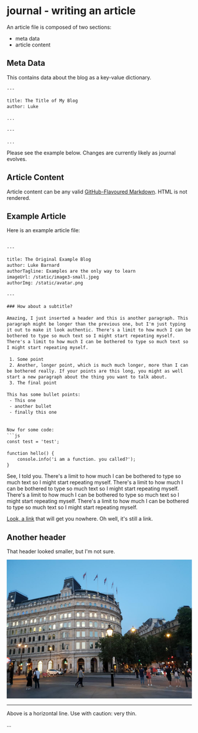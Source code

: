 # journal - writing an article

An article file is composed of two sections:
 - meta data
 - article content

## Meta Data

This contains data about the blog as a key-value dictionary.

```
---

title: The Title of My Blog
author: Luke

...

---

...

```

Please see the example below. Changes are currently likely as journal evolves.

## Article Content

Article content can be any valid [GitHub-Flavoured Markdown](https://guides.github.com/features/mastering-markdown/). HTML is not rendered.

## Example Article

Here is an example article file:

```

---

title: The Original Example Blog
author: Luke Barnard
authorTagline: Examples are the only way to learn
imageUrl: /static/image3-small.jpeg
authorImg: /static/avatar.png

---

### How about a subtitle?

Amazing, I just inserted a header and this is another paragraph. This paragraph might be longer than the previous one, but I'm just typing it out to make it look authentic. There's a limit to how much I can be bothered to type so much text so I might start repeating myself. There's a limit to how much I can be bothered to type so much text so I might start repeating myself.

 1. Some point
 2. Another, longer point, which is much much longer, more than I can be bothered really. If your points are this long, you might as well start a new paragraph about the thing you want to talk about.
 3. The final point

This has some bullet points:
 - This one
 - another bullet
 - finally this one


Now for some code:
```js
const test = 'test';

function hello() {
    console.info('i am a function. you called?');
}
```

See, I told you. There's a limit to how much I can be bothered to type so much text so I might start repeating myself. There's a limit to how much I can be bothered to type so much text so I might start repeating myself. There's a limit to how much I can be bothered to type so much text so I might start repeating myself. There's a limit to how much I can be bothered to type so much text so I might start repeating myself.

[Look, a link](/some/otherblog) that will get you nowhere. Oh well, it's still a link.

## Another header
That header looked smaller, but I'm not sure.

![](/static/image3-small.jpeg)

-----

Above is a horizontal line. Use with caution: very thin.

...

```

